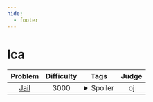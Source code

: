 ```yaml
--- 
hide:
  - footer
---
```

# lca

| Problem | Difficulty | Tags | Judge | 
| :-----: | :----: | :----: | :----: | 
|[Jail](https://oj.uz/problem/submit/JOI22_jail)|3000|<details> <summary>Spoiler</summary> <ul><li>lca</li> <li>fake_vertex</li> <li>topol_sort</li></ul> </details>|oj|
